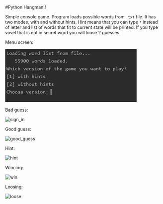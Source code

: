 #Python Hangman!!

Simple console game. Program loads possible words from `.txt` file. It has two modes, with and without hints.
Hint means that you can type `*` instead of letter and list of words that fit to current state will be printed.
If you type vovel that is not in secret word you will loose 2 guesses.

Menu screen:

![logging_screen](https://github.com/Delcior/pythonMiniProjects/blob/master/screenshots/menu.PNG?raw=true)

Bad guess:

![sign_in](https://github.com/Delcior/FitFreakApp/blob/master/screenshots/first_guess.PNG?raw=true)

Good guess:

![good_guess](https://github.com/Delcior/FitFreakApp/blob/master/screenshots/goodGuess.PNG?raw=true)

Hint:

![hint](https://github.com/Delcior/FitFreakApp/blob/master/screenshots/hint.PNG?raw=true)

Winning:

![win](https://github.com/Delcior/FitFreakApp/blob/master/screenshots/winning.PNG?raw=true)

Loosing:

![loose](https://github.com/Delcior/FitFreakApp/blob/master/screenshots/loosing.PNG?raw=true)
